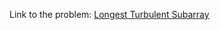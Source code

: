 Link to the problem: [Longest Turbulent Subarray](https://leetcode.com/problems/longest-turbulent-subarray/)